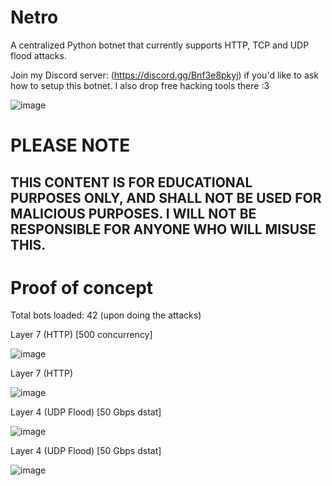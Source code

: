 # Netro
A centralized Python botnet that currently supports HTTP, TCP and UDP flood attacks.

Join my Discord server: (https://discord.gg/Bnf3e8pkyj) if you'd like to ask how to setup this botnet. I also drop free hacking tools there :3

![image](https://github.com/user-attachments/assets/3a73bcea-811f-48ee-ad1f-06527944ebf9)


# PLEASE NOTE
## THIS CONTENT IS FOR EDUCATIONAL PURPOSES ONLY, AND SHALL NOT BE USED FOR MALICIOUS PURPOSES. I WILL NOT BE RESPONSIBLE FOR ANYONE WHO WILL MISUSE THIS.


# Proof of concept
Total bots loaded: 42 (upon doing the attacks)

Layer 7 (HTTP) [500 concurrency]

![image](https://github.com/user-attachments/assets/9963c7a2-c57a-4d19-bed7-af1c610de81c)

Layer 7 (HTTP)

![image](https://github.com/user-attachments/assets/c8e88017-3b4a-4816-b770-6989cd2696eb)

Layer 4 (UDP Flood) [50 Gbps dstat]

![image](https://github.com/user-attachments/assets/dcfd54b2-ba9f-418e-8a79-bfaac592ee3a)

Layer 4 (UDP Flood) [50 Gbps dstat]

![image](https://github.com/user-attachments/assets/103b81b7-c75b-4378-ae57-a68208a8cf0a)
